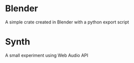 # Blender
A simple crate created in Blender with a python export script

# Synth
A small experiment using Web Audio API
